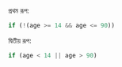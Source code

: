 প্রথম রূপ:

```js
if (!(age >= 14 && age <= 90))
```

দ্বিতীয় রূপ:

```js
if (age < 14 || age > 90)
```

